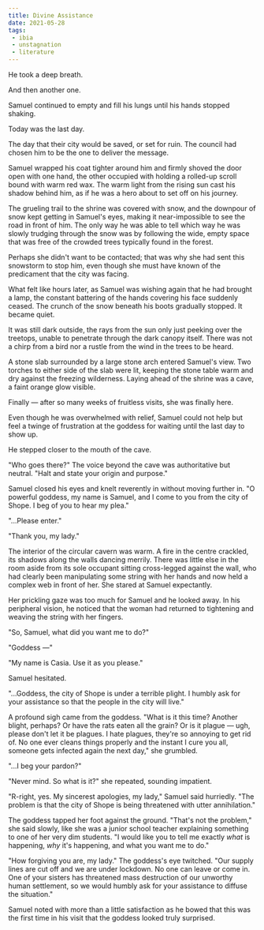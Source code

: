 ```yaml
---
title: Divine Assistance
date: 2021-05-28
tags:
 - ibia
 - unstagnation
 - literature
---
```

He took a deep breath.

And then another one.

Samuel continued to empty and fill his lungs until his hands stopped shaking.

Today was the last day.

<!-- excerpt -->

The day that their city would be saved, or set for ruin. The council had chosen him to be the one to deliver the message.

Samuel wrapped his coat tighter around him and firmly shoved the door open with one hand, the other occupied with holding a rolled-up scroll bound with warm red wax. The warm light from the rising sun cast his shadow behind him, as if he was a hero about to set off on his journey.

The grueling trail to the shrine was covered with snow, and the downpour of snow kept getting in Samuel's eyes, making it near-impossible to see the road in front of him. The only way he was able to tell which way he was slowly trudging through the snow was by following the wide, empty space that was free of the crowded trees typically found in the forest.

Perhaps she didn't want to be contacted; that was why she had sent this snowstorm to stop him, even though she must have known of the predicament that the city was facing.

What felt like hours later, as Samuel was wishing again that he had brought a lamp, the constant battering of the hands covering his face suddenly ceased. The crunch of the snow beneath his boots gradually stopped. It became quiet.

It was still dark outside, the rays from the sun only just peeking over the treetops, unable to penetrate through the dark canopy itself. There was not a chirp from a bird nor a rustle from the wind in the trees to be heard.

A stone slab surrounded by a large stone arch entered Samuel's view. Two torches to either side of the slab were lit, keeping the stone table warm and dry against the freezing wilderness. Laying ahead of the shrine was a cave, a faint orange glow visible.

Finally — after so many weeks of fruitless visits, she was finally here.

Even though he was overwhelmed with relief, Samuel could not help but feel a twinge of frustration at the goddess for waiting until the last day to show up.

He stepped closer to the mouth of the cave.

"Who goes there?" The voice beyond the cave was authoritative but neutral. "Halt and state your origin and purpose."

Samuel closed his eyes and knelt reverently in without moving further in. "O powerful goddess, my name is Samuel, and I come to you from the city of Shope. I beg of you to hear my plea."

"...Please enter."

"Thank you, my lady."

The interior of the circular cavern was warm. A fire in the centre crackled, its shadows along the walls dancing merrily. There was little else in the room aside from its sole occupant sitting cross-legged against the wall, who had clearly been manipulating some string with her hands and now held a complex web in front of her. She stared at Samuel expectantly.

Her prickling gaze was too much for Samuel and he looked away. In his peripheral vision, he noticed that the woman had returned to tightening and weaving the string with her fingers.

"So, Samuel, what did you want me to do?"

"Goddess —"

"My name is Casia. Use it as you please."

Samuel hesitated.

"...Goddess, the city of Shope is under a terrible plight. I humbly ask for your assistance so that the people in the city will live."

A profound sigh came from the goddess. "What is it this time? Another blight, perhaps? Or have the rats eaten all the grain? Or is it plague — ugh, please don't let it be plagues. I hate plagues, they're so annoying to get rid of. No one ever cleans things properly and the instant I cure you all, someone gets infected again the next day," she grumbled.

"...I beg your pardon?"

"Never mind. So what is it?" she repeated, sounding impatient.

"R-right, yes. My sincerest apologies, my lady," Samuel said hurriedly. "The problem is that the city of Shope is being threatened with utter annihilation."

The goddess tapped her foot against the ground. "That's not the problem," she said slowly, like she was a junior school teacher explaining something to one of her very dim students. "I would like you to tell me exactly *what* is happening, *why* it's happening, and what you want me to do."

"How forgiving you are, my lady." The goddess's eye twitched. "Our supply lines are cut off and we are under lockdown. No one can leave or come in. One of your sisters has threatened mass destruction of our unworthy human settlement, so we would humbly ask for your assistance to diffuse the situation."

Samuel noted with more than a little satisfaction as he bowed that this was the first time in his visit that the goddess looked truly surprised.
